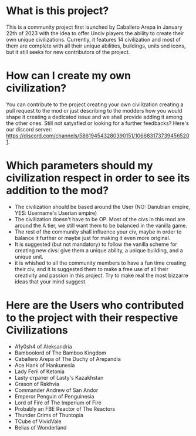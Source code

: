 # What is this project?

This is a community project first launched by Caballero Arepa in January 22th of 2023 with the idea to offer Unciv players the ability to create their own unique civilizations. Currently, it features 14 civilization and most of them are complete with all their unique abilities, buildings, units snd icons, but it still seeks for new contributors of the project.


# How can I create my own civilization?

You can contribute to the project creating your own civilization creating a pull request to the mod or just describing to the modders how you would shape it creating a dedicated issue and we shall provide adding it among the other ones. Still not satysfied or looking for a further feedbacks?
Here's our discord server: https://discord.com/channels/586194543280390151/1066831737394565201.


# Which parameters should my civilization respect in order to see its addition to the mod?

- The civilization should be based around the User (NO: Danubian empire, YES: Username's Userian empire)
- The civilization doesn't have to be OP. Most of the civs in this mod are around the A tier, we still want them to be balanced in the vanilla game.
- The rest of the community shall influence your civ, maybe in order to balance it further or maybe just for making it even more original.
- It is suggested (but not mandatory) to follow the vanilla scheme for creating new civs: give them a unique ability, a unique building, and a unique unit.
- it is whished to all the community members to have a fun time creating their civ, and it is suggested them to make a free use of all their creativity and passion in    this project. Try to make real the most bizzarre ideas that your mind suggest.


# Here are the Users who contributed to the project with their respective Civilizations

- A1y0sh4 of Aleksandria
- Bamboolord of The Bamboo Kingdom
- Caballero Arepa of The Duchy of Arepandia
- Ace Hank of Hankunesia
- Lady Ferii of Ketonia
- Lasty стратег of Lasty's Kazakhstan
- Grason of Rakhvia
- Commander Andrew of San Andor
- Emperor Penguin of Penguinesia
- Lord of Fire of The Imperium of Fire
- Probably an FBE Reactor of The Reactors
- Thunder Crims of Thuntopia
- TCube of VividVale
- Belias of Wonderland
